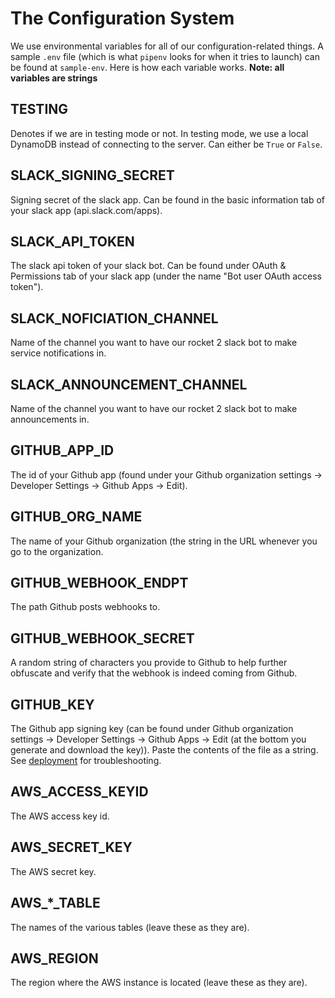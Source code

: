 # The Configuration System

We use environmental variables for all of our configuration-related things. A
sample `.env` file (which is what `pipenv` looks for when it tries to launch)
can be found at `sample-env`. Here is how each variable works. **Note: all
variables are strings**

## TESTING

Denotes if we are in testing mode or not. In testing mode, we use a local
DynamoDB instead of connecting to the server. Can either be `True` or `False`.

## SLACK\_SIGNING\_SECRET

Signing secret of the slack app. Can be found in the basic information tab of
your slack app (api.slack.com/apps).

## SLACK\_API\_TOKEN

The slack api token of your slack bot. Can be found under OAuth & Permissions
tab of your slack app (under the name "Bot user OAuth access token").

## SLACK\_NOFICIATION\_CHANNEL

Name of the channel you want to have our rocket 2 slack bot to make
service notifications in.

## SLACK\_ANNOUNCEMENT\_CHANNEL

Name of the channel you want to have our rocket 2 slack bot to make
announcements in.

## GITHUB\_APP\_ID

The id of your Github app (found under your Github organization settings ->
Developer Settings -> Github Apps -> Edit).

## GITHUB\_ORG\_NAME

The name of your Github organization (the string in the URL whenever you go to
the organization.

## GITHUB\_WEBHOOK\_ENDPT

The path Github posts webhooks to.

## GITHUB\_WEBHOOK\_SECRET

A random string of characters you provide to Github to help further obfuscate
and verify that the webhook is indeed coming from Github.

## GITHUB\_KEY

The Github app signing key (can be found under Github organization settings ->
Developer Settings -> Github Apps -> Edit (at the bottom you generate and
download the key)). Paste the contents of the file as a string. See
[deployment](Deployment.html#github-key) for troubleshooting.

## AWS\_ACCESS\_KEYID

The AWS access key id.

## AWS\_SECRET\_KEY

The AWS secret key.

## AWS\_\*\_TABLE

The names of the various tables (leave these as they are).

## AWS\_REGION

The region where the AWS instance is located (leave these as they are).
